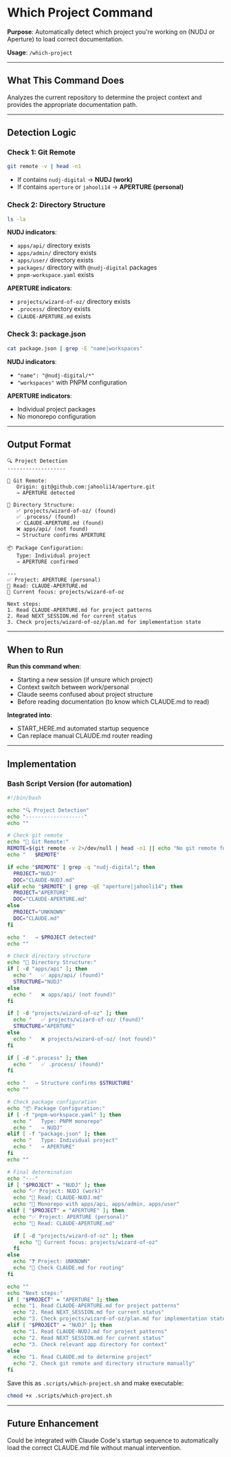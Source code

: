 # Which Project Command

**Purpose**: Automatically detect which project you're working on (NUDJ or Aperture) to load correct documentation.

**Usage**: `/which-project`

---

## What This Command Does

Analyzes the current repository to determine the project context and provides the appropriate documentation path.

---

## Detection Logic

### Check 1: Git Remote
```bash
git remote -v | head -n1
```

- If contains `nudj-digital` → **NUDJ (work)**
- If contains `aperture` or `jahooli14` → **APERTURE (personal)**

### Check 2: Directory Structure
```bash
ls -la
```

**NUDJ indicators**:
- `apps/api/` directory exists
- `apps/admin/` directory exists
- `apps/user/` directory exists
- `packages/` directory with `@nudj-digital` packages
- `pnpm-workspace.yaml` exists

**APERTURE indicators**:
- `projects/wizard-of-oz/` directory exists
- `.process/` directory exists
- `CLAUDE-APERTURE.md` exists

### Check 3: package.json
```bash
cat package.json | grep -E "name|workspaces"
```

**NUDJ indicators**:
- `"name": "@nudj-digital/*"`
- `"workspaces"` with PNPM configuration

**APERTURE indicators**:
- Individual project packages
- No monorepo configuration

---

## Output Format

```
🔍 Project Detection
-------------------

📂 Git Remote:
   Origin: git@github.com:jahooli14/aperture.git
   → APERTURE detected

📂 Directory Structure:
   ✅ projects/wizard-of-oz/ (found)
   ✅ .process/ (found)
   ✅ CLAUDE-APERTURE.md (found)
   ❌ apps/api/ (not found)
   → Structure confirms APERTURE

📦 Package Configuration:
   Type: Individual project
   → APERTURE confirmed

---
✅ Project: APERTURE (personal)
📖 Read: CLAUDE-APERTURE.md
📍 Current focus: projects/wizard-of-oz

Next steps:
1. Read CLAUDE-APERTURE.md for project patterns
2. Read NEXT_SESSION.md for current status
3. Check projects/wizard-of-oz/plan.md for implementation state
```

---

## When to Run

**Run this command when**:
- Starting a new session (if unsure which project)
- Context switch between work/personal
- Claude seems confused about project structure
- Before reading documentation (to know which CLAUDE.md to read)

**Integrated into**:
- START_HERE.md automated startup sequence
- Can replace manual CLAUDE.md router reading

---

## Implementation

### Bash Script Version (for automation)
```bash
#!/bin/bash

echo "🔍 Project Detection"
echo "-------------------"
echo ""

# Check git remote
echo "📂 Git Remote:"
REMOTE=$(git remote -v 2>/dev/null | head -n1 || echo "No git remote found")
echo "   $REMOTE"

if echo "$REMOTE" | grep -q "nudj-digital"; then
  PROJECT="NUDJ"
  DOC="CLAUDE-NUDJ.md"
elif echo "$REMOTE" | grep -qE "aperture|jahooli14"; then
  PROJECT="APERTURE"
  DOC="CLAUDE-APERTURE.md"
else
  PROJECT="UNKNOWN"
  DOC="CLAUDE.md"
fi

echo "   → $PROJECT detected"
echo ""

# Check directory structure
echo "📂 Directory Structure:"
if [ -d "apps/api" ]; then
  echo "   ✅ apps/api/ (found)"
  STRUCTURE="NUDJ"
else
  echo "   ❌ apps/api/ (not found)"
fi

if [ -d "projects/wizard-of-oz" ]; then
  echo "   ✅ projects/wizard-of-oz/ (found)"
  STRUCTURE="APERTURE"
else
  echo "   ❌ projects/wizard-of-oz/ (not found)"
fi

if [ -d ".process" ]; then
  echo "   ✅ .process/ (found)"
fi

echo "   → Structure confirms $STRUCTURE"
echo ""

# Check package configuration
echo "📦 Package Configuration:"
if [ -f "pnpm-workspace.yaml" ]; then
  echo "   Type: PNPM monorepo"
  echo "   → NUDJ"
elif [ -f "package.json" ]; then
  echo "   Type: Individual project"
  echo "   → APERTURE"
fi
echo ""

# Final determination
echo "---"
if [ "$PROJECT" = "NUDJ" ]; then
  echo "✅ Project: NUDJ (work)"
  echo "📖 Read: CLAUDE-NUDJ.md"
  echo "📍 Monorepo with apps/api, apps/admin, apps/user"
elif [ "$PROJECT" = "APERTURE" ]; then
  echo "✅ Project: APERTURE (personal)"
  echo "📖 Read: CLAUDE-APERTURE.md"

  if [ -d "projects/wizard-of-oz" ]; then
    echo "📍 Current focus: projects/wizard-of-oz"
  fi
else
  echo "❓ Project: UNKNOWN"
  echo "📖 Check CLAUDE.md for routing"
fi

echo ""
echo "Next steps:"
if [ "$PROJECT" = "APERTURE" ]; then
  echo "1. Read CLAUDE-APERTURE.md for project patterns"
  echo "2. Read NEXT_SESSION.md for current status"
  echo "3. Check projects/wizard-of-oz/plan.md for implementation state"
elif [ "$PROJECT" = "NUDJ" ]; then
  echo "1. Read CLAUDE-NUDJ.md for project patterns"
  echo "2. Read NEXT_SESSION.md for current status"
  echo "3. Check relevant app directory for context"
else
  echo "1. Read CLAUDE.md to determine project"
  echo "2. Check git remote and directory structure manually"
fi
```

Save this as `.scripts/which-project.sh` and make executable:
```bash
chmod +x .scripts/which-project.sh
```

---

## Future Enhancement

Could be integrated with Claude Code's startup sequence to automatically load the correct CLAUDE.md file without manual intervention.
